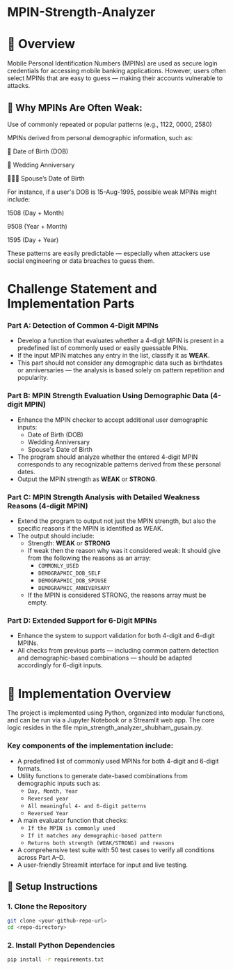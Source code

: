 # MPIN-Strength-Analyzer

# 🔎 Overview
Mobile Personal Identification Numbers (MPINs) are used as secure login credentials for accessing mobile banking applications. However, users often select MPINs that are easy to guess — making their accounts vulnerable to attacks.

## 🔐 Why MPINs Are Often Weak:
Use of commonly repeated or popular patterns (e.g., 1122, 0000, 2580)

MPINs derived from personal demographic information, such as:

📅 Date of Birth (DOB)

💍 Wedding Anniversary

🧑‍🤝‍🧑 Spouse’s Date of Birth

For instance, if a user's DOB is 15-Aug-1995, possible weak MPINs might include:

1508 (Day + Month)

9508 (Year + Month)

1595 (Day + Year)

These patterns are easily predictable — especially when attackers use social engineering or data breaches to guess them.

# Challenge Statement and Implementation Parts

### Part A: Detection of Common 4-Digit MPINs

- Develop a function that evaluates whether a 4-digit MPIN is present in a predefined list of commonly used or easily guessable PINs.
- If the input MPIN matches any entry in the list, classify it as **WEAK**.
- This part should not consider any demographic data such as birthdates or anniversaries — the analysis is based solely on pattern repetition and popularity.


### Part B: MPIN Strength Evaluation Using Demographic Data (4-digit MPIN)

- Enhance the MPIN checker to accept additional user demographic inputs:
  - Date of Birth (DOB)
  - Wedding Anniversary
  - Spouse's Date of Birth
- The program should analyze whether the entered 4-digit MPIN corresponds to any recognizable patterns derived from these personal dates.
- Output the MPIN strength as **WEAK** or **STRONG**.


### Part C: MPIN Strength Analysis with Detailed Weakness Reasons (4-digit MPIN)
- Extend the program to output not just the MPIN strength, but also the specific reasons if the MPIN is identified as WEAK.
- The output should include:
  - Strength: **WEAK** or **STRONG**
  - If weak then the reason why was it considered weak: It should give from the following the reasons as an array:
     - `COMMONLY_USED`
     - `DEMOGRAPHIC_DOB_SELF`
     - `DEMOGRAPHIC_DOB_SPOUSE`
     - `DEMOGRAPHIC_ANNIVERSARY`
  - If the MPIN is considered STRONG, the reasons array must be empty.

  
### Part D: Extended Support for 6-Digit MPINs
- Enhance the system to support validation for both 4-digit and 6-digit MPINs.
- All checks from previous parts — including common pattern detection and demographic-based combinations — should be adapted accordingly for 6-digit inputs.

# 🔧 Implementation Overview
The project is implemented using Python, organized into modular functions, and can be run via a Jupyter Notebook or a Streamlit web app. The core logic resides in the file mpin_strength_analyzer_shubham_gusain.py.

### Key components of the implementation include:
  - A predefined list of commonly used MPINs for both 4-digit and 6-digit formats.
  - Utility functions to generate date-based combinations from demographic inputs such as:
     - `Day, Month, Year`
     - `Reversed year`
     - `All meaningful 4- and 6-digit patterns`
     - `Reversed Year`
   - A main evaluator function that checks:
      - `If the MPIN is commonly used`
      - `If it matches any demographic-based pattern`
      - `Returns both strength (WEAK/STRONG) and reasons`
   - A comprehensive test suite with 50 test cases to verify all conditions across Part A–D.
   - A user-friendly Streamlit interface for input and live testing.


## 🧰 Setup Instructions

### 1. Clone the Repository

```bash
git clone <your-github-repo-url>
cd <repo-directory>
```
### 2. Install Python Dependencies

```bash
pip install -r requirements.txt
```

